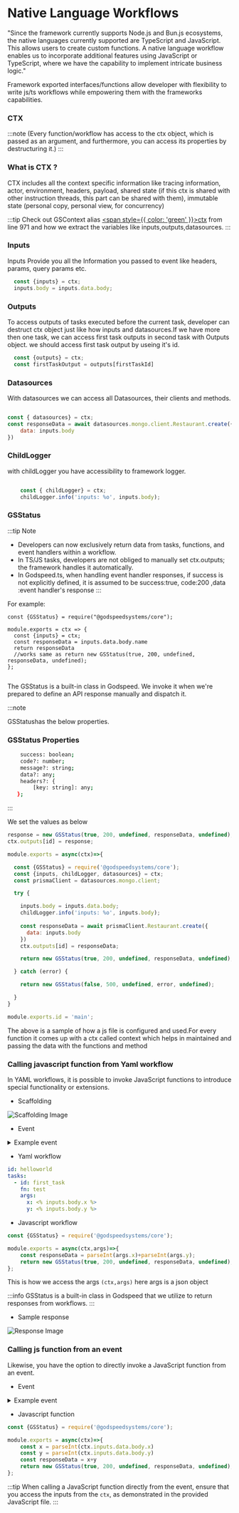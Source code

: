 # Native Language Workflows

"Since the framework currently supports Node.js and Bun.js ecosystems, the native languages currently supported are TypeScript and JavaScript. This allows users to create custom functions. A native language workflow enables us to incorporate additional features using JavaScript or TypeScript, where we have the capability to implement intricate business logic."


Framework exported interfaces/functions allow developer with flexibility to write js/ts workflows while empowering them with the frameworks capabilities.

### CTX 
:::note
 (Every function/workflow has access to the ctx object, which is passed as an argument, and furthermore, you can access its properties by destructuring it.)
:::

### What is CTX ?

CTX includes all the context specific information like tracing information, actor, environment, headers, payload, shared state (if this ctx is shared with other instruction threads, this part can be shared with them), immutable state (personal copy, personal view, for concurrency)

:::tip Check out GSContext alias [<span style={{ color: 'green' }}>ctx</span>](https://github.com/godspeedsystems/gs-node-service/blob/v2/src/core/interfaces.ts) from line 971 and how we extract the variables like inputs,outputs,datasources.
:::


### Inputs

Inputs Provide you all the Information you passed to event like headers, params, query params etc.


```javascript
  const {inputs} = ctx;
  inputs.body = inputs.data.body;
```
### Outputs

To access outputs of tasks executed before the current task, developer can destruct ctx object just like how inputs and datasources.If we have more then one task, we can access first task outputs in second task with Outputs object. we should access first task output by useing it's id.

```javascript
  const {outputs} = ctx;
  const firstTaskOutput = outputs[firstTaskId]
```

### Datasources
    
With datasources we can access all Datasources, their clients and methods.

```javascript

const { datasources} = ctx;
const responseData = await datasources.mongo.client.Restaurant.create({
    data: inputs.body
})

```
### ChildLogger

with childLogger you have accessibility to framework logger.

```javascript

    const { childLogger} = ctx;
    childLogger.info('inputs: %o', inputs.body);

```

### GSStatus

:::tip Note
- Developers can now exclusively return data from tasks, functions, and event handlers within a workflow.
-  In TS/JS tasks, developers are not obliged to manually set ctx.outputs; the framework handles it automatically.
- In Godspeed.ts, when handling event handler responses, if success is not explicitly defined, it is assumed to be success:true, code:200 ,data :event handler's response
:::

For example:

```
const {GSStatus} = require("@godspeedsystems/core");

module.exports = ctx => {
  const {inputs} = ctx; 
  const responseData = inputs.data.body.name
  return responseData 
  //works same as return new GSStatus(true, 200, undefined, responseData, undefined);
};
  
```

The GSStatus is a built-in class in Godspeed. We invoke it when we're prepared to define an API response manually and dispatch it.

:::note

GSStatushas the below properties.

### GSStatus Properties

```bash
    success: boolean;
    code?: number;
    message?: string;
    data?: any;
    headers?: {
        [key: string]: any;
   };
```
:::

We set the values as below

```js
response = new GSStatus(true, 200, undefined, responseData, undefined);
ctx.outputs[id] = response;
```


```js
module.exports = async(ctx)=>{

  const {GSStatus} = require('@godspeedsystems/core');
  const {inputs, childLogger, datasources} = ctx;
  const prismaClient = datasources.mongo.client;

  try {

    inputs.body = inputs.data.body;
    childLogger.info('inputs: %o', inputs.body);
    
    const responseData = await prismaClient.Restaurant.create({
      data: inputs.body
    })
    ctx.outputs[id] = responseData;

    return new GSStatus(true, 200, undefined, responseData, undefined);

  } catch (error) {

    return new GSStatus(false, 500, undefined, error, undefined);

  }
}

module.exports.id = 'main';
```

The above is a sample of how a js file is configured and used.For every function it comes up with a ctx called context which helps in maintained and passing the data with the functions and method



### Calling javascript function from Yaml workflow

In YAML workflows, it is possible to invoke JavaScript functions to introduce special functionality or extensions.

- Scaffolding 

![Scaffolding Image](https://res.cloudinary.com/dzdcjchdc/image/upload/v1702045959/Screenshot_from_2023-12-08_20-02-21_mxzkep.png)



- Event

<details>
<summary>Example event</summary>

```yaml
http.post./helloworld:
  fn: helloworld
  body:
    content:
      application/json:
        schema:
          type: object

  responses:
    200:
      content:
        application/json:
          schema:
            type: number
```
</details>

- Yaml workflow

```yaml
id: helloworld
tasks:
  - id: first_task
    fn: test
    args: 
      x: <% inputs.body.x %>
      y: <% inputs.body.y %>
```

- Javascript workflow

```js
const {GSStatus} = require('@godspeedsystems/core');

module.exports = async(ctx,args)=>{
    const responseData = parseInt(args.x)+parseInt(args.y);
    return new GSStatus(true, 200, undefined, responseData, undefined);
};

```

This is how we access the args `(ctx,args)` here args is a json object

:::info
GSStatus is a built-in class in Godspeed that we utilize to return responses from workflows.
:::

- Sample response

![Response Image](https://res.cloudinary.com/dzdcjchdc/image/upload/v1702045093/Screenshot_from_2023-12-08_19-45-45_zrxxil.png)


### Calling js function from an event

Likewise, you have the option to directly invoke a JavaScript function from an event.

- Event

<details>
<summary>Example event</summary>

```yaml
http.post./helloworld:
  fn: test
  body:
    content:
      application/json:
        schema:
          type: object

  responses:
    200:
      content:
        application/json:
          schema:
            type: number

```
</details>


- Javascript function


```js
const {GSStatus} = require('@godspeedsystems/core');

module.exports = async(ctx)=>{
    const x = parseInt(ctx.inputs.data.body.x)
    const y = parseInt(ctx.inputs.data.body.y)
    const responseData = x+y
    return new GSStatus(true, 200, undefined, responseData, undefined);
};

```
:::tip
When calling a JavaScript function directly from the event, ensure that you access the inputs from the `ctx`, as demonstrated in the provided JavaScript file.
:::